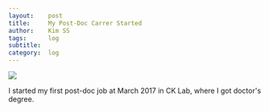 ```yaml
---
layout:    post
title:     My Post-Doc Carrer Started
author:    Kim SS
tags:      log
subtitle:
category:  log
---
```


![](http://biosciencecareers.org/wp-content/uploads/2013/11/academic-career-pathways.jpg)

I started my first post-doc job at March 2017 in CK Lab, where I got doctor's degree.

